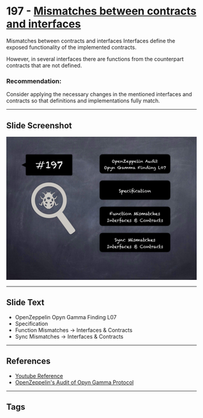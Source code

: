
# 197 - [Mismatches between contracts and interfaces](./Mismatches%20between%20contracts%20and%20interfaces.md)

Mismatches between contracts and interfaces Interfaces define the exposed functionality of the implemented contracts. 

However, in several interfaces there are functions from the counterpart contracts that are not defined.

### Recommendation:
Consider applying the necessary changes in the mentioned interfaces and contracts so that definitions and implementations fully match.
___
## Slide Screenshot
![197.png](../../images/8.%20Audit%20Findings%20201/197.png)
___
## Slide Text
- OpenZeppelin Opyn Gamma Finding L07
- Specification
- Function Mismatches -> Interfaces & Contracts
- Sync Mismatches -> Interfaces & Contracts
___
## References
- [Youtube Reference](https://youtu.be/0J7KI4WGd0Q?t=905)
- [OpenZeppelin's Audit of Opyn Gamma Protocol](https://blog.openzeppelin.com/opyn-gamma-protocol-audit/)
___
## Tags
